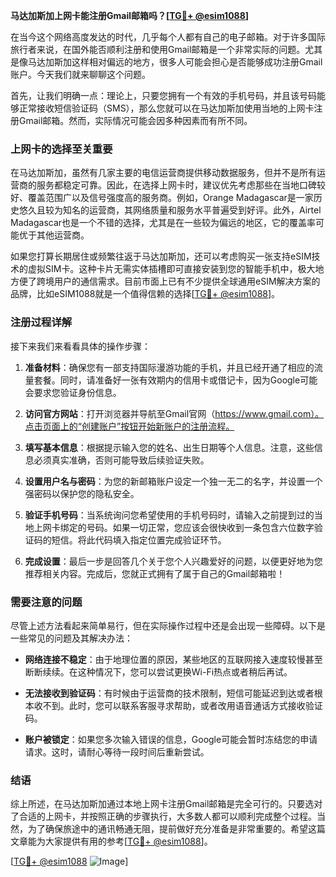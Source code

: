 **马达加斯加上网卡能注册Gmail邮箱吗？[[TG💪+ @esim1088](https://t.me/s/esim1088)]**

在当今这个网络高度发达的时代，几乎每个人都有自己的电子邮箱。对于许多国际旅行者来说，在国外能否顺利注册和使用Gmail邮箱是一个非常实际的问题。尤其是像马达加斯加这样相对偏远的地方，很多人可能会担心是否能够成功注册Gmail账户。今天我们就来聊聊这个问题。

首先，让我们明确一点：理论上，只要您拥有一个有效的手机号码，并且该号码能够正常接收短信验证码（SMS），那么您就可以在马达加斯加使用当地的上网卡注册Gmail邮箱。然而，实际情况可能会因多种因素而有所不同。

### 上网卡的选择至关重要

在马达加斯加，虽然有几家主要的电信运营商提供移动数据服务，但并不是所有运营商的服务都稳定可靠。因此，在选择上网卡时，建议优先考虑那些在当地口碑较好、覆盖范围广以及信号强度高的服务商。例如，Orange Madagascar是一家历史悠久且较为知名的运营商，其网络质量和服务水平普遍受到好评。此外，Airtel Madagascar也是一个不错的选择，尤其是在一些较为偏远的地区，它的覆盖率可能优于其他运营商。

如果您打算长期居住或频繁往返于马达加斯加，还可以考虑购买一张支持eSIM技术的虚拟SIM卡。这种卡片无需实体插槽即可直接安装到您的智能手机中，极大地方便了跨境用户的通信需求。目前市面上已有不少提供全球通用eSIM解决方案的品牌，比如eSIM1088就是一个值得信赖的选择[[TG💪+ @esim1088](https://t.me/s/esim1088)]。

### 注册过程详解

接下来我们来看看具体的操作步骤：

1. **准备材料**：确保您有一部支持国际漫游功能的手机，并且已经开通了相应的流量套餐。同时，请准备好一张有效期内的信用卡或借记卡，因为Google可能会要求您验证身份信息。
   
2. **访问官方网站**：打开浏览器并导航至Gmail官网（https://www.gmail.com）。点击页面上的“创建账户”按钮开始新账户的注册流程。

3. **填写基本信息**：根据提示输入您的姓名、出生日期等个人信息。注意，这些信息必须真实准确，否则可能导致后续验证失败。

4. **设置用户名与密码**：为您的新邮箱账户设定一个独一无二的名字，并设置一个强密码以保护您的隐私安全。

5. **验证手机号码**：当系统询问您希望使用的手机号码时，请输入之前提到过的当地上网卡绑定的号码。如果一切正常，您应该会很快收到一条包含六位数字验证码的短信。将此代码填入指定位置完成验证环节。

6. **完成设置**：最后一步是回答几个关于您个人兴趣爱好的问题，以便更好地为您推荐相关内容。完成后，您就正式拥有了属于自己的Gmail邮箱啦！

### 需要注意的问题

尽管上述方法看起来简单易行，但在实际操作过程中还是会出现一些障碍。以下是一些常见的问题及其解决办法：

- **网络连接不稳定**：由于地理位置的原因，某些地区的互联网接入速度较慢甚至断断续续。在这种情况下，您可以尝试更换Wi-Fi热点或者稍后再试。
  
- **无法接收到验证码**：有时候由于运营商的技术限制，短信可能延迟到达或者根本收不到。此时，您可以联系客服寻求帮助，或者改用语音通话方式接收验证码。

- **账户被锁定**：如果您多次输入错误的信息，Google可能会暂时冻结您的申请请求。这时，请耐心等待一段时间后重新尝试。

### 结语

综上所述，在马达加斯加通过本地上网卡注册Gmail邮箱是完全可行的。只要选对了合适的上网卡，并按照正确的步骤执行，大多数人都可以顺利完成整个过程。当然，为了确保旅途中的通讯畅通无阻，提前做好充分准备是非常重要的。希望这篇文章能为大家提供有用的参考[[TG💪+ @esim1088](https://t.me/s/esim1088)]。

[[TG💪+ @esim1088](https://t.me/s/esim1088) ![Image](https://i.postimg.cc/4NQfJmqS/Snipaste-2025-05-13-00-14-12.png)]